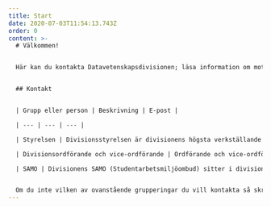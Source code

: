 ```yaml
---
title: Start
date: 2020-07-03T11:54:13.743Z
order: 0
content: >-
  # Välkommen!


  Här kan du kontakta Datavetenskapsdivisionen; läsa information om mottagningen hösten 2020; och se alla divisionens dokument.


  ## Kontakt


  | Grupp eller person | Beskrivning | E-post |

  | --- | --- | --- |

  | Styrelsen | Divisionsstyrelsen är divisionens högsta verkställande organ och är ytterst ansvariga för divisionen. | [styrelsen@dvet.se](mailto:styrelsen@dvet.se) |

  | Divisionsordförande och vice-ordförande | Ordförande och vice-ordförande för divisionsstyrelsen. Om du endast vill kontakta dessa två personer kan du mejla denna kontaktväg. | [ordforande@dvet.se](mailto:ordforande@dvet.se) |

  | SAMO | Divisionens SAMO (Studentarbetsmiljöombud) sitter i divisionsstyrelsen och ansvarar för studenternas åsikter om den fysiska och psykiska studiemiljön framförs till universitetet. | [samo@dvet.se](mailto:samo@dvet.se)


  Om du inte vilken av ovanstående grupperingar du vill kontakta så skriv ett mejl till [info@dvet.se](mailto:info@dvet.se).
---
```

